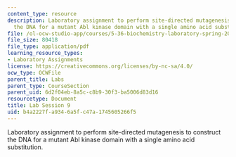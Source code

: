 ```yaml
---
content_type: resource
description: Laboratory assignment to perform site-directed mutagenesis to construct
  the DNA for a mutant Abl kinase domain with a single amino acid substitution.
file: /ol-ocw-studio-app/courses/5-36-biochemistry-laboratory-spring-2009/b4a2227fa9346a5fc47a1745605266f5_ses9.pdf
file_size: 80418
file_type: application/pdf
learning_resource_types:
- Laboratory Assignments
license: https://creativecommons.org/licenses/by-nc-sa/4.0/
ocw_type: OCWFile
parent_title: Labs
parent_type: CourseSection
parent_uid: 6d2f04eb-8a5c-c8b9-30f3-ba5006d83d16
resourcetype: Document
title: Lab Session 9
uid: b4a2227f-a934-6a5f-c47a-1745605266f5
---
```

Laboratory assignment to perform site-directed mutagenesis to construct the DNA for a mutant Abl kinase domain with a single amino acid substitution.